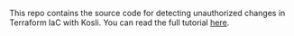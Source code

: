 This repo contains the source code for detecting unauthorized changes in Terraform IaC with Kosli.
You can read the full tutorial [here](https://docs.kosli.com/tutorials/unauthorized_iac_changes/).
